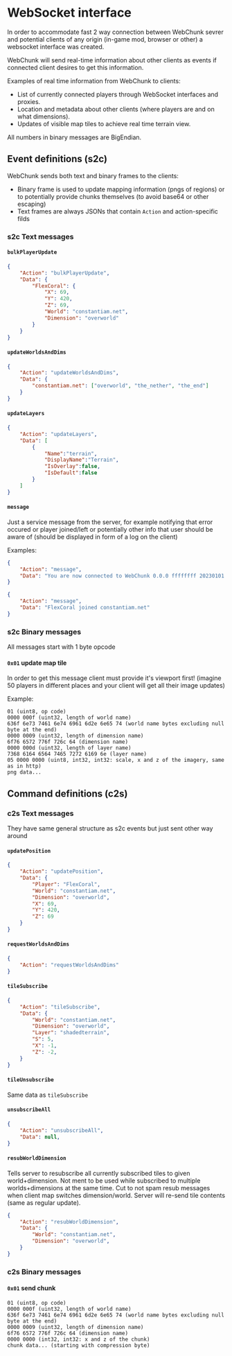 # WebSocket interface

In order to accommodate fast 2 way connection between WebChunk sevrer and potential clients of any origin (in-game mod, browser or other)
a websocket interface was created.

WebChunk will send real-time information about other clients as events if connected client desires to get this information.

Examples of real time information from WebChunk to clients:

- List of currently connected players through WebSocket interfaces and proxies.
- Location and metadata about other clients (where players are and on what dimensions).
- Updates of visible map tiles to achieve real time terrain view.

All numbers in binary messages are BigEndian.

## Event definitions (s2c)

WebChunk sends both text and binary frames to the clients:

- Binary frame is used to update mapping information (pngs of regions) or to potentially provide chunks themselves (to avoid base64 or other escaping)
- Text frames are always JSONs that contain `Action` and action-specific filds

### s2c Text messages

#### `bulkPlayerUpdate`

```json
{
    "Action": "bulkPlayerUpdate",
    "Data": {
        "FlexCoral": {
            "X": 69,
            "Y": 420,
            "Z": 69,
            "World": "constantiam.net",
            "Dimension": "overworld"
        }
    }
}
```

#### `updateWorldsAndDims`

```json
{
    "Action": "updateWorldsAndDims",
    "Data": {
        "constantiam.net": ["overworld", "the_nether", "the_end"]
    }
}
```

#### `updateLayers`

```json
{
    "Action": "updateLayers",
    "Data": [
        {
            "Name":"terrain",
            "DisplayName":"Terrain",
            "IsOverlay":false,
            "IsDefault":false
        }
    ]
}
```

#### `message`

Just a service message from the server, for example notifying that error occured or player joined/left or potentially other info that user should be aware of (should be displayed in form of a log on the client)

Examples:

```json
{
    "Action": "message",
    "Data": "You are now connected to WebChunk 0.0.0 ffffffff 20230101.042000 go1.20"
}
```

```json
{
    "Action": "message",
    "Data": "FlexCoral joined constantiam.net"
}
```

### s2c Binary messages

All messages start with 1 byte opcode

#### `0x01` update map tile

In order to get this message client must provide it's viewport first! (imagine 50 players in different places and your client will get all their image updates)

Example:

```hex
01 (uint8, op code)
0000 000f (uint32, length of world name)
636f 6e73 7461 6e74 6961 6d2e 6e65 74 (world name bytes excluding null byte at the end)
0000 0009 (uint32, length of dimension name)
6f76 6572 776f 726c 64 (dimension name)
0000 000d (uint32, length of layer name)
7368 6164 6564 7465 7272 6169 6e (layer name)
05 0000 0000 (uint8, int32, int32: scale, x and z of the imagery, same as in http)
png data...
```

## Command definitions (c2s)

### c2s Text messages

They have same general structure as s2c events but just sent other way around

#### `updatePosition`

```json
{
    "Action": "updatePosition",
    "Data": {
        "Player": "FlexCoral",
        "World": "constantiam.net",
        "Dimension": "overworld",
        "X": 69,
        "Y": 420,
        "Z": 69
    }
}
```

#### `requestWorldsAndDims`

```json
{
    "Action": "requestWorldsAndDims"
}
```

#### `tileSubscribe`

```json
{
    "Action": "tileSubscribe",
    "Data": {
        "World": "constantiam.net",
        "Dimension": "overworld",
        "Layer": "shadedterrain",
        "S": 5,
        "X": -1,
        "Z": -2,
    }
}
```

#### `tileUnsubscribe`

Same data as `tileSubscribe`

#### `unsubscribeAll`

```json
{
    "Action": "unsubscribeAll",
    "Data": null,
}
```

#### `resubWorldDimension`

Tells server to resubscribe all currently subscribed tiles to given world+dimension.
Not ment to be used while subscribed to multiple worlds+dimensions at the same time.
Cut to not spam resub messages when client map switches dimension/world.
Server will re-send tile contents (same as regular update).

```json
{
    "Action": "resubWorldDimension",
    "Data": {
        "World": "constantiam.net",
        "Dimension": "overworld",
    }
}
```

### c2s Binary messages

#### `0x01` send chunk

```hex
01 (uint8, op code)
0000 000f (uint32, length of world name)
636f 6e73 7461 6e74 6961 6d2e 6e65 74 (world name bytes excluding null byte at the end)
0000 0009 (uint32, length of dimension name)
6f76 6572 776f 726c 64 (dimension name)
0000 0000 (int32, int32: x and z of the chunk)
chunk data... (starting with compression byte)
```
